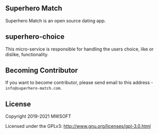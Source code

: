 ## Superhero Match
Superhero Match is an open source dating app.

## superhero-choice
This micro-service is responsible for handling the users choice, like or dislike, functionality. 

## Becoming Contributor
If you want to become contributor, please send email to this address - `info@superhero-match.com`.

## License
Copyright 2019-2021 MWSOFT

Licensed under the GPLv3: http://www.gnu.org/licenses/gpl-3.0.html